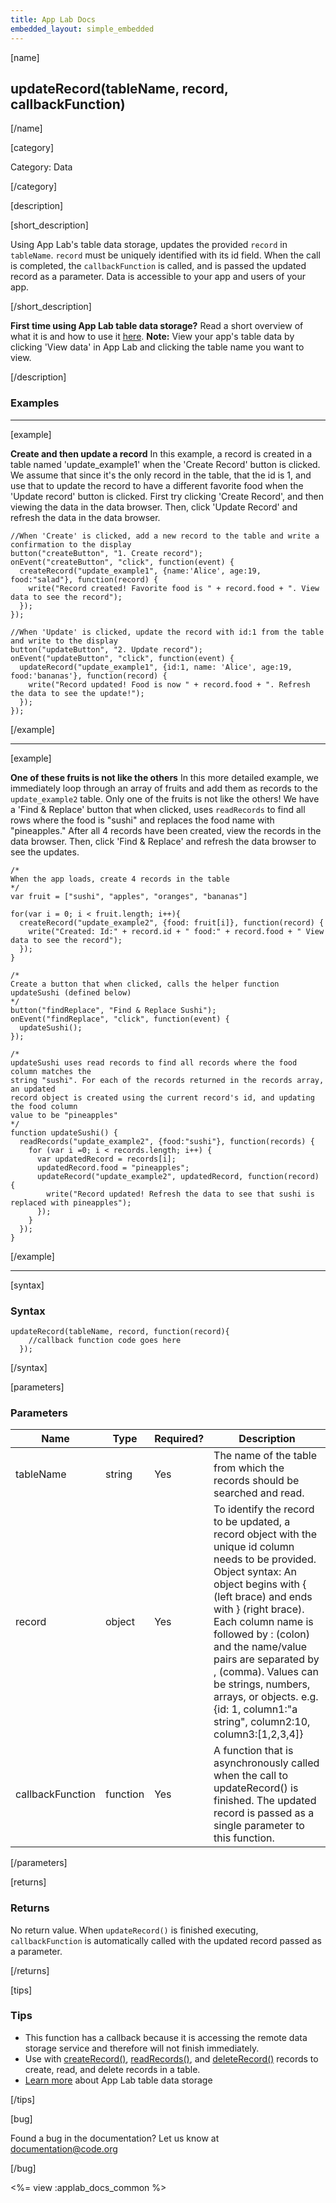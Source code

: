 ```yaml
---
title: App Lab Docs
embedded_layout: simple_embedded
---
```


[name]

## updateRecord(tableName, record, callbackFunction)

[/name]


[category]

Category: Data

[/category]

[description]

[short_description]

Using App Lab's table data storage, updates the provided `record` in `tableName`. `record` must be uniquely identified with its id field. When the call is completed, the `callbackFunction` is called, and is passed the updated record as a parameter. Data is accessible to your app and users of your app.

[/short_description]

**First time using App Lab table data storage?** Read a short overview of what it is and how to use it [here](/applab/docs/tabledatastorage).
**Note:** View your app's table data by clicking 'View data' in App Lab and clicking the table name you want to view.

[/description]

### Examples
____________________________________________________

[example]

**Create and then update a record** In this example, a record is created in a table named 'update_example1' when the 'Create Record' button is clicked. We assume that since it's the only record in the table, that the id is 1, and use that to update the record to have a different favorite food when the 'Update record' button is clicked. First try clicking 'Create Record', and then viewing the data in the data browser. Then, click 'Update Record' and refresh the data in the data browser.


```
//When 'Create' is clicked, add a new record to the table and write a confirmation to the display
button("createButton", "1. Create record");
onEvent("createButton", "click", function(event) {
  createRecord("update_example1", {name:'Alice', age:19, food:"salad"}, function(record) {
    write("Record created! Favorite food is " + record.food + ". View data to see the record");
  });
});

//When 'Update' is clicked, update the record with id:1 from the table and write to the display
button("updateButton", "2. Update record");
onEvent("updateButton", "click", function(event) {
  updateRecord("update_example1", {id:1, name: 'Alice', age:19, food:'bananas'}, function(record) {
    write("Record updated! Food is now " + record.food + ". Refresh the data to see the update!");
  });
});

```

[/example]

____________________________________________________

[example]

**One of these fruits is not like the others** In this more detailed example, we immediately loop
through an array of fruits and add them as records to the `update_example2` table. Only one of the
fruits is not like the others! We have a 'Find & Replace' button that when clicked, uses `readRecords`
to find all rows where the food is "sushi" and replaces the food name with "pineapples." After all
4 records have been created, view the records in the data browser. Then, click 'Find & Replace' and
refresh the data browser to see the updates.


```
/*
When the app loads, create 4 records in the table
*/
var fruit = ["sushi", "apples", "oranges", "bananas"]

for(var i = 0; i < fruit.length; i++){
  createRecord("update_example2", {food: fruit[i]}, function(record) {
    write("Created: Id:" + record.id + " food:" + record.food + " View data to see the record");
  });
}

/*
Create a button that when clicked, calls the helper function updateSushi (defined below)
*/
button("findReplace", "Find & Replace Sushi");
onEvent("findReplace", "click", function(event) {
  updateSushi();
});

/*
updateSushi uses read records to find all records where the food column matches the
string "sushi". For each of the records returned in the records array, an updated
record object is created using the current record's id, and updating the food column
value to be "pineapples"
*/
function updateSushi() {
  readRecords("update_example2", {food:"sushi"}, function(records) {
    for (var i =0; i < records.length; i++) {
      var updatedRecord = records[i];
      updatedRecord.food = "pineapples";
      updateRecord("update_example2", updatedRecord, function(record) {
        write("Record updated! Refresh the data to see that sushi is replaced with pineapples");
      });
    }
  });
}

```

[/example]

____________________________________________________

[syntax]

### Syntax

```
updateRecord(tableName, record, function(record){
    //callback function code goes here
  });
```

[/syntax]

[parameters]

### Parameters

| Name  | Type | Required? | Description |
|-----------------|------|-----------|-------------|
| tableName | string | Yes | The name of the table from which the records should be searched and read. |
| record | object | Yes | To identify the record to be updated, a record object with the unique id column needs to be provided. Object syntax: An object begins with { (left brace) and ends with } (right brace). Each column name is followed by : (colon) and the name/value pairs are separated by , (comma). Values can be strings, numbers, arrays, or objects. e.g. {id: 1, column1:"a string", column2:10, column3:[1,2,3,4]} |
| callbackFunction | function | Yes | A function that is asynchronously called when the call to updateRecord() is finished. The updated record is passed as a single parameter to this function. |

[/parameters]

[returns]

### Returns
No return value. When `updateRecord()` is finished executing, `callbackFunction` is automatically called with the updated record passed as a parameter.

[/returns]

[tips]

### Tips
- This function has a callback because it is accessing the remote data storage service and therefore will not finish immediately.
- Use with [createRecord()](/applab/docs/createRecord), [readRecords()](/applab/docs/readRecords), and [deleteRecord()](/applab/docs/updateRecord) records to create, read, and delete records in a table.
- [Learn more](/applab/docs/tabledatastorage) about App Lab table data storage

[/tips]

[bug]

Found a bug in the documentation? Let us know at documentation@code.org

[/bug]

<%= view :applab_docs_common %>
